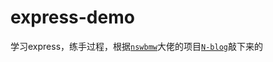 # express-demo

学习express，练手过程，根据[`nswbmw`](https://github.com/nswbmw)大佬的项目[`N-blog`](https://github.com/nswbmw/N-blog)敲下来的